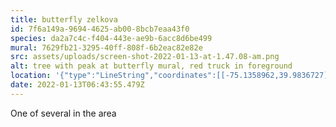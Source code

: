 ```yaml
---
title: butterfly zelkova
id: 7f6a149a-9694-4625-ab00-8bcb7eaa43f0
species: da2a7c4c-f404-443e-ae9b-6acc8d6be499
mural: 7629fb21-3295-40ff-808f-6b2eac82e82e
src: assets/uploads/screen-shot-2022-01-13-at-1.47.08-am.png
alt: tree with peak at butterfly mural, red truck in foreground
location: '{"type":"LineString","coordinates":[[-75.1358962,39.9836727]]}'
date: 2022-01-13T06:43:55.479Z
---
```

One of several in the area
